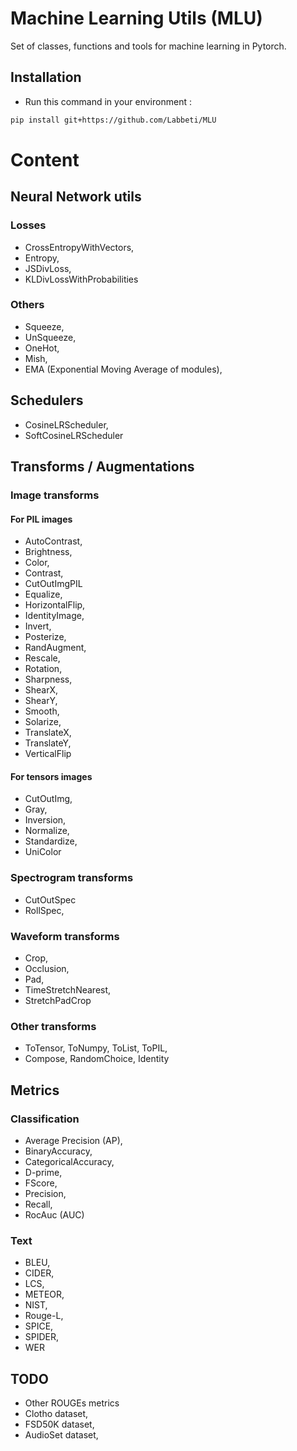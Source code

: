# Machine Learning Utils (MLU)

Set of classes, functions and tools for machine learning in Pytorch.

## Installation
- Run this command in your environment :
```bash
pip install git+https://github.com/Labbeti/MLU
```

# Content
## Neural Network utils
### Losses
- CrossEntropyWithVectors,
- Entropy,
- JSDivLoss,
- KLDivLossWithProbabilities

### Others
- Squeeze,
- UnSqueeze,
- OneHot,
- Mish,
- EMA (Exponential Moving Average of modules),

## Schedulers
- CosineLRScheduler,
- SoftCosineLRScheduler

## Transforms / Augmentations
### Image transforms
#### For PIL images
- AutoContrast,
- Brightness,
- Color,
- Contrast,
- CutOutImgPIL  
- Equalize,
- HorizontalFlip,
- IdentityImage,
- Invert,
- Posterize,
- RandAugment,
- Rescale,
- Rotation,
- Sharpness,
- ShearX,
- ShearY,
- Smooth,
- Solarize,
- TranslateX,
- TranslateY,
- VerticalFlip

#### For tensors images
- CutOutImg,
- Gray,
- Inversion,
- Normalize,
- Standardize,
- UniColor

### Spectrogram transforms
- CutOutSpec
- RollSpec,

### Waveform transforms
- Crop,
- Occlusion,
- Pad,
- TimeStretchNearest,
- StretchPadCrop

### Other transforms
- ToTensor, ToNumpy, ToList, ToPIL,
- Compose, RandomChoice, Identity

## Metrics
### Classification
- Average Precision (AP),
- BinaryAccuracy,  
- CategoricalAccuracy,
- D-prime,
- FScore,
- Precision,
- Recall,
- RocAuc (AUC)

### Text
- BLEU,
- CIDER,
- LCS,
- METEOR,
- NIST,
- Rouge-L,
- SPICE,
- SPIDER,
- WER

## TODO
- Other ROUGEs metrics
- Clotho dataset,
- FSD50K dataset,
- AudioSet dataset,
